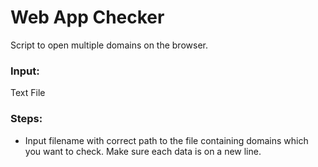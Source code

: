 # Web App Checker

Script to open multiple domains on the browser.
### Input:
Text File

### Steps:

-   Input filename with correct path to the file containing domains which you want to check. Make sure each data is on a new line.


